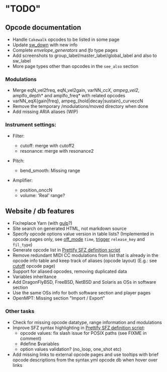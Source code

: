 # "TODO"

## Opcode documentation

- Handle `Cakewalk` opcodes to be listed in some page
- Update [sw_down] with new info
- Complete _envelope_generators_ and _lfo_ type pages
- Add screenshots to group_label/master_label/global_label and also to sw_label
- More page types other than opcodes in the `see_also` section

### Modulations

- Merge eqN_vel2freq, eqN_vel2gain, varNN_*ccX, ampeg_vel2*, amplfo_depth*
	and amplfo_freq* with related opcodes
- varNN_eqX{gain|freq}, ampeg_{hold|decay|sustain}_curveccN
- Remove the temporary /modulations/moved directory when done
- Add missing ARIA aliases (WIP)

### Instrument settings:

- Filter:
	- cutoff: merge with cutoff2
	- resonance: merge with resonance2

- Pitch:
	- bend_smooth: Missing range

- Amplifier:
	- position_onccN
	- volume: 'Real' range?

## Website / db features

- Fix/replace Yarn (with [gulp]?)
- Site search on generated HTML, not markdown source
- Specify opcode options value version in table lists?
	(Implemented in opcode pages only, see [off_mode] `time`,
	[trigger] `release_key` and `fil_type`)
- Generate opcode list in [Prettify SFZ definition script]
- Remove redundant MIDI CC modulations from list that is already in the opcode
	info table and keep track of aliases (opcode layout)
	(E.g.: see [cutoff] opcode page)
- Support for aliased opcodes, removing duplicated data
- Variables inheritance
- Add DragonFlyBSD, FreeBSD, NetBSD and Solaris as OSs in software section
- Use the same OSs info for both software section and player pages
- OpenMPT: Missing section "Import / Export"

### Other tasks

- Check for missing opcode datatype, range information and modulations
- Improve SFZ syntax highlighting in [Prettify SFZ definition script]:
	- opcode values: fix slash issue for POSIX paths (see FIXME in comment)
	- \#define $variables
	- option values validation? (no_loop, one_shot etc)
- Add missing links to external opcode pages and use tooltips with brief opcode
	descriptions from the syntax.yml opcode db when hover over links

[cutoff]:   /opcodes/cutoff.md
[off_mode]: /opcodes/off_mode.md
[trigger]:  /opcodes/trigger.md
[sw_down]:  /opcodes/sw_down.md
[PR #5]:    https://github.com/sfzformat/sfzformat.github.io/pull/5
[gulp]:     https://gulpjs.com/
[Prettify SFZ definition script]: /assets/js/prettify/lang-sfz.js
